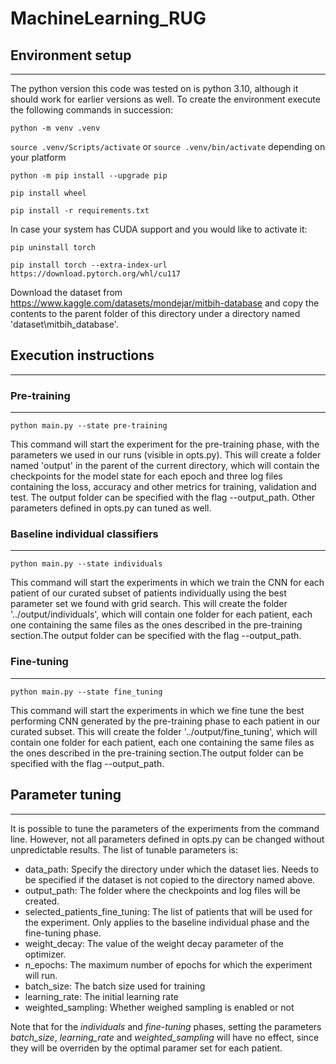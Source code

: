 # MachineLearning_RUG

## Environment setup

---

The python version this code was tested on is python 3.10, although it should work for earlier versions as well. To create the environment execute the following commands in succession:

`python -m venv .venv`

`source .venv/Scripts/activate` or `source .venv/bin/activate` depending on your platform

`python -m pip install --upgrade pip`

`pip install wheel`

`pip install -r requirements.txt`

In case your system has CUDA support and you would like to activate it:

`pip uninstall torch`

`pip install torch --extra-index-url https://download.pytorch.org/whl/cu117`


Download the dataset from https://www.kaggle.com/datasets/mondejar/mitbih-database and copy the contents to the parent folder of this directory under a directory named 'dataset\\mitbih_database'.

## Execution instructions

---

### Pre-training

---

`python main.py --state pre-training`

This command will start the experiment for the pre-training phase, with the parameters we used in our runs (visible in opts.py). This will create a folder named 'output' in the parent of the current directory, which will contain the checkpoints for the model state for each epoch and three log files containing the loss, accuracy and other metrics for training, validation and test. The output folder can be specified with the flag --output_path. Other parameters defined in opts.py can tuned as well.

### Baseline individual classifiers

---

`python main.py --state individuals`

This command will start the experiments in which we train the CNN for each patient of our curated subset of patients individually using the best parameter set we found with grid search. This will create the folder '../output/individuals', which will contain one folder for each patient, each one containing the same files as the ones described in the pre-training section.The output folder can be specified with the flag --output_path.

### Fine-tuning

---
`python main.py --state fine_tuning`

This command will start the experiments in which we fine tune the best performing CNN generated by the pre-training phase to each patient in our curated subset. This will create the folder '../output/fine_tuning', which will contain one folder for each patient, each one containing the same files as the ones described in the pre-training section.The output folder can be specified with the flag --output_path.

## Parameter tuning

---

It is possible to tune the parameters of the experiments from the command line. However, not all parameters defined in opts.py can be changed without unpredictable results. The list of tunable parameters is:

- data_path: Specify the directory under which the dataset lies. Needs to be specified if the dataset is not copied to the directory named above.
- output_path: The folder where the checkpoints and log files will be created.
- selected_patients_fine_tuning: The list of patients that will be used for the experiment. Only applies to the baseline individual phase and the fine-tuning phase.
- weight_decay: The value of the weight decay parameter of the optimizer.
- n_epochs: The maximum number of epochs for which the experiment will run.
- batch_size: The batch size used for training
- learning_rate: The initial learning rate
- weighted_sampling: Whether weighed sampling is enabled or not

Note that for the _individuals_ and _fine-tuning_ phases, setting the parameters _batch\_size_, _learning\_rate_ and _weighted\_sampling_ will have no effect, since they will be overriden by the optimal paramer set for each patient.